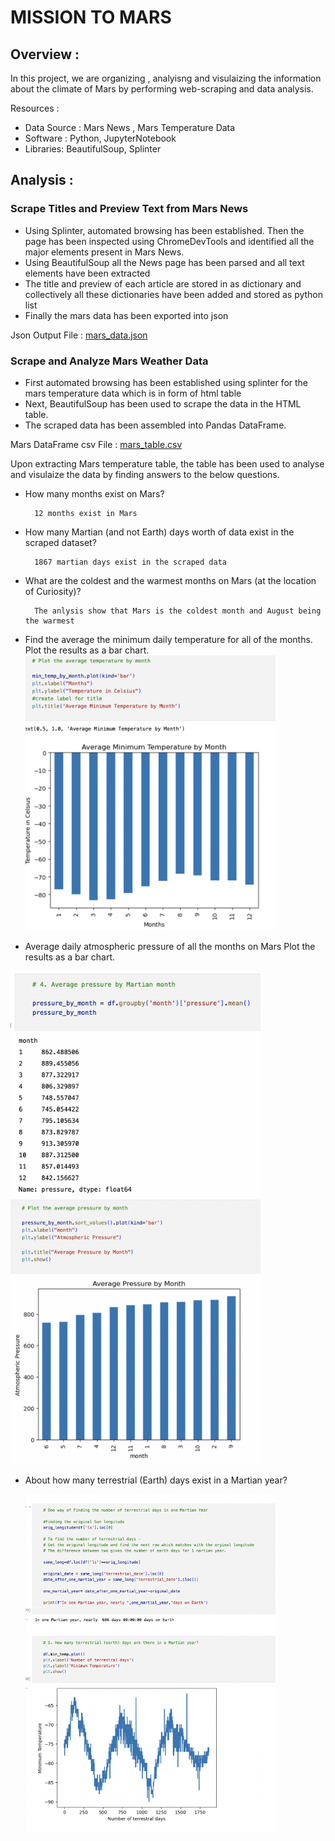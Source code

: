 # MISSION TO MARS

## Overview :

 In this project, we are organizing , analyisng and visulaizing the information about the climate of Mars by performing web-scraping and data analysis.

 Resources :
  - Data Source : Mars News ,  Mars Temperature Data
  - Software : Python, JupyterNotebook
  - Libraries: BeautifulSoup, Splinter

## Analysis :

### Scrape Titles and Preview Text from Mars News 
   - Using Splinter, automated browsing has been established. Then the page has been inspected using ChromeDevTools and identified all the major elements present in Mars News.
   - Using BeautifulSoup all the News page has been parsed and all text elements have been extracted
   - The title and preview of each article are stored in as dictionary and collectively all these dictionaries have been added and stored as python list
   - Finally the mars data has been exported into json 

Json Output File : [mars_data.json](https://github.com/hsurisetti/Mission_to_Mars/blob/main/mars_data.json)

### Scrape and Analyze Mars Weather Data

   - First automated browsing has been established using splinter for the mars temperature data which is in form of html table
   - Next, BeautifulSoup has been used to scrape the data in the HTML table.
   - The scraped data has been assembled into Pandas DataFrame.

Mars DataFrame csv File : [mars_table.csv](https://github.com/hsurisetti/Mission_to_Mars/blob/main/mars_table.csv)
 
 Upon extracting Mars temperature table, the table has been used to analyse and visulaize the data by finding answers to the below questions.

* How many months exist on Mars? 

        12 months exist in Mars
        
* How many Martian (and not Earth) days worth of data exist in the scraped dataset?
        
        1867 martian days exist in the scraped data
* What are the coldest and the warmest months on Mars (at the location of Curiosity)? 
    
        The anlysis show that Mars is the coldest month and August being the warmest

* Find the average the minimum daily temperature for all of the months.
Plot the results as a bar chart.
      <img src="https://github.com/hsurisetti/Mission_to_Mars/blob/main/images/Avg_min_Temp_plot.png" width=400/>


* Average daily atmospheric pressure of all the months on Mars
Plot the results as a bar chart.

<img src="https://github.com/hsurisetti/Mission_to_Mars/blob/main/images/Avg_pressure_month.png" width=400/>


<img src="https://github.com/hsurisetti/Mission_to_Mars/blob/main/images/Avg_pressure_month_plot.png" width=400/>

* About how many terrestrial (Earth) days exist in a Martian year?

  <img src="https://github.com/hsurisetti/Mission_to_Mars/blob/main/images/EarthDays_in_Martian_year.png" width=400/>
  
  



